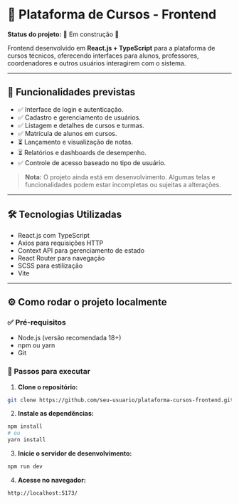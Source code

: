 # 🎨 Plataforma de Cursos - Frontend

**Status do projeto:** 🚧 Em construção 🚧

Frontend desenvolvido em **React.js + TypeScript** para a plataforma de cursos técnicos, oferecendo interfaces para alunos, professores, coordenadores e outros usuários interagirem com o sistema.

---

## 🚀 Funcionalidades previstas

- ✅ Interface de login e autenticação.
- ✅ Cadastro e gerenciamento de usuários.
- ✅ Listagem e detalhes de cursos e turmas.
- ✅ Matrícula de alunos em cursos.
- ⏳ Lançamento e visualização de notas.
- ⏳ Relatórios e dashboards de desempenho.
- ✅ Controle de acesso baseado no tipo de usuário.

> **Nota:** O projeto ainda está em desenvolvimento. Algumas telas e funcionalidades podem estar incompletas ou sujeitas a alterações.

---

## 🛠️ Tecnologias Utilizadas

- React.js com TypeScript
- Axios para requisições HTTP
- Context API para gerenciamento de estado
- React Router para navegação
- SCSS para estilização
- Vite

---

## ⚙️ Como rodar o projeto localmente

### ✅ Pré-requisitos

- Node.js (versão recomendada 18+)
- npm ou yarn
- Git

### 🔧 Passos para executar

1. **Clone o repositório:**

```bash
git clone https://github.com/seu-usuario/plataforma-cursos-frontend.git
```

2. **Instale as dependências:**

```bash   
npm install
# ou
yarn install
```

3. **Inicie o servidor de desenvolvimento:**

 ```bash   
npm run dev
```

4. **Acesse no navegador:**

 ```bash   
http://localhost:5173/
```
